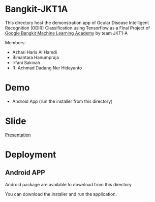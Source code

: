 
# Bangkit-JKT1A
This directory host the demonstration app of Ocular Disease Intelligent Recognition (ODIR) Classification using Tensorflow as a Final Project of [Google Bangkit Machine Learning Academy](https://events.withgoogle.com/bangkit/) by team JKT1-A

Members:

 - Azhari Haris Al Hamdi
 - Bimantara Hanumpraja
 - Irfani Sakinah
 - R. Achmad Dadang Nur Hidayanto

# Demo
 - Android App (run the installer from this directory)

# Slide
[Presentation](https://docs.google.com/presentation/d/1lZIzMBJ5Iy4O6xXg61bEtknCgW64KHmjypyg8GA2WYU/edit?usp=sharing)

# Deployment
## Android APP
Android package are available to download from this directory

You can download the installer and run the application.
